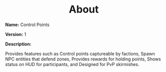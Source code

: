 <h1 style="text-align:center; font-size:2rem; font-weight:bold;">About</h1>

**Name:**
Control Points

**Version:**
1

**Description:**

Provides features such as Control points captureable by factions, Spawn NPC entities that defend zones, Provides rewards for holding points, Shows status on HUD for participants, and Designed for PvP skirmishes.
